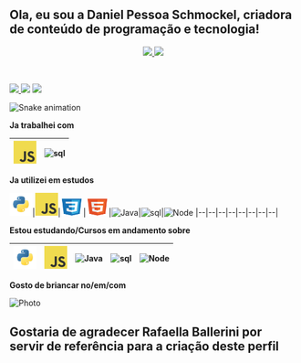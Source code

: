

## Ola, eu sou a Daniel Pessoa Schmockel, criadora de conteúdo de programação e tecnologia!
<div align="center">
  <a href="https://github.com/Schmockel">
  <img height="180em" src="https://github-readme-stats.vercel.app/api?username=Schmockel&show_icons=true&theme=dracula&include_all_commits=true&count_private=true"/>
  <img height="180em" src="https://github-readme-stats.vercel.app/api/top-langs/?username=Schmockel&layout=compact&langs_count=7&theme=dracula"/>
</div>
<div style="display: inline_block"><br>
<!--  <img align="center" alt="Js" height="30" width="40" src="https://raw.githubusercontent.com/devicons/devicon/master/icons/javascript/javascript-plain.svg">
  <img align="center" alt="Ts" height="30" width="40" src="https://raw.githubusercontent.com/devicons/devicon/master/icons/typescript/typescript-plain.svg">
  <img align="center" alt="React" height="30" width="40" src="https://raw.githubusercontent.com/devicons/devicon/master/icons/react/react-original.svg">
  <img align="center" alt="HTML" height="30" width="40" src="https://raw.githubusercontent.com/devicons/devicon/master/icons/html5/html5-original.svg">
  <img align="center" alt="CSS" height="30" width="40" src="https://raw.githubusercontent.com/devicons/devicon/master/icons/css3/css3-original.svg">
  <img align="center" alt="Python" height="30" width="40" src="https://raw.githubusercontent.com/devicons/devicon/master/icons/python/python-original.svg">
  <img align="right" alt="pic" height="150" style="border-radius:50px;" src="https://cdn.discordapp.com/attachments/633356140322881541/958518362462380042/petpet.gif"> -->
</div>

  ##
 
<div> 
  <a href="https://instagram.com/Schmockel" target="_blank"><img src="https://img.shields.io/badge/-Instagram-%23E4405F?style=for-the-badge&logo=instagram&logoColor=white" target="_blank">
  <a href = "mailto:contatoSchmockel@gmail.com"><img src="https://img.shields.io/badge/-Gmail-%23333?style=for-the-badge&logo=gmail&logoColor=white" target="_blank"></a>
  <a href="https://www.linkedin.com/in/daniel-pessoa-schmockel-856b00162/" target="_blank"><img src="https://img.shields.io/badge/-LinkedIn-%230077B5?style=for-the-badge&logo=linkedin&logoColor=white" target="_blank"></a> 
 
  ![Snake animation](https://github.com/Schmockel/Schmockel/blob/output/github-contribution-grid-snake.svg)

  **Ja trabalhei com**

<img alt="JS" title="JavaScript" width="40px" src="https://raw.githubusercontent.com/github/explore/master/topics/javascript/javascript.png">|<img title="SQL" alt="sql" width="40px" src="https://cdn.jsdelivr.net/gh/devicons/devicon/icons/microsoftsqlserver/microsoftsqlserver-plain.svg">
|--|--|

  **Ja utilizei em estudos**

<img title="Python" alt="Python" width="40px" src="https://raw.githubusercontent.com/github/explore/master/topics/python/python.png" />|<img alt="JS" title="JavaScript" width="40px" src="https://raw.githubusercontent.com/github/explore/master/topics/javascript/javascript.png">|<img title="CSS" alt="CSS" height="30" width="40" src="https://raw.githubusercontent.com/devicons/devicon/master/icons/css3/css3-original.svg">|<img title="HTML" alt="HTML" height="30" width="40" src="https://raw.githubusercontent.com/devicons/devicon/master/icons/html5/html5-original.svg">|<img title="Java" alt="Java" width="40px" src="https://cdn.jsdelivr.net/gh/devicons/devicon/icons/java/java-original.svg">|<img title="SQL" alt="sql" width="40px" src="https://cdn.jsdelivr.net/gh/devicons/devicon/icons/microsoftsqlserver/microsoftsqlserver-plain.svg">|<img title="NODE" alt="Node" width="40px" src="https://cdn.jsdelivr.net/gh/devicons/devicon/icons/nodejs/nodejs-original.svg">
|--|--|--|--|--|--|--|--|


          
  **Estou estudando/Cursos em andamento sobre**

<img title="Python" alt="Python" width="40px" src="https://raw.githubusercontent.com/github/explore/master/topics/python/python.png" />|<img alt="JS" title="JavaScript" width="40px" src="https://raw.githubusercontent.com/github/explore/master/topics/javascript/javascript.png">|<img title="Java" alt="Java" width="40px" src="https://cdn.jsdelivr.net/gh/devicons/devicon/icons/java/java-original.svg">|<img title="SQL" alt="sql" width="40px" src="https://cdn.jsdelivr.net/gh/devicons/devicon/icons/microsoftsqlserver/microsoftsqlserver-plain.svg">|<img title="NODE" alt="Node" width="40px" src="https://cdn.jsdelivr.net/gh/devicons/devicon/icons/nodejs/nodejs-original.svg">
|--|--|--|--|--|

          

  **Gosto de briancar no/em/com**

<img title="Photoshop" alt="Photo" width="40px" src="https://cdn.jsdelivr.net/gh/devicons/devicon/icons/photoshop/photoshop-plain.svg" />



          
  ## Gostaria de agradecer Rafaella Ballerini por servir de referência para a criação deste perfil
 
</div>
